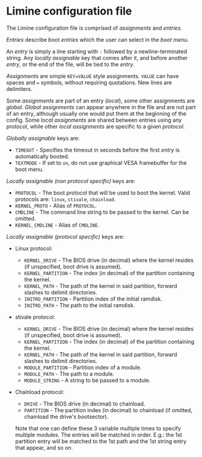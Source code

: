 # Limine configuration file

The Limine configuration file is comprised of *assignments* and *entries*.

*Entries* describe boot *entries* which the user can select in the *boot menu*.

An *entry* is simply a line starting with `:` followed by a newline-terminated
string.
Any *locally assignable* key that comes after it, and before another *entry*, or
the end of the file, will be tied to the *entry*.

*Assignments* are simple `KEY=VALUE` style assignments.
`VALUE` can have spaces and `=` symbols, without requiring quotations. New lines
are delimiters.

Some *assignments* are part of an entry (*local*), some other assignments are *global*.
*Global assignments* can appear anywhere in the file and are not part of an entry,
although usually one would put them at the beginning of the config.
Some *local assignments* are shared between entries using any *protocol*, while other
*local assignments* are specific to a given *protocol*.

*Globally assignable* keys are:
* `TIMEOUT` - Specifies the timeout in seconds before the first *entry* is automatically booted.
* `TEXTMODE` - If set to `on`, do not use graphical VESA framebuffer for the boot menu.

*Locally assignable (non protocol specific)* keys are:
* `PROTOCOL` - The boot protocol that will be used to boot the kernel. Valid protocols are: `linux`, `stivale`, `chainload`.
* `KERNEL_PROTO` - Alias of `PROTOCOL`.
* `CMDLINE` - The command line string to be passed to the kernel. Can be omitted.
* `KERNEL_CMDLINE` - Alias of `CMDLINE`.

*Locally assignable (protocol specific)* keys are:
* Linux protocol:
  * `KERNEL_DRIVE` - The BIOS drive (in decimal) where the kernel resides (if unspecified, boot drive is assumed).
  * `KERNEL_PARTITION` - The index (in decimal) of the partition containing the kernel.
  * `KERNEL_PATH` - The path of the kernel in said partition, forward slashes to delimit directories.
  * `INITRD_PARTITION` - Partition index of the initial ramdisk.
  * `INITRD_PATH` - The path to the initial ramdisk.
* stivale protocol:
  * `KERNEL_DRIVE` - The BIOS drive (in decimal) where the kernel resides (if unspecified, boot drive is assumed).
  * `KERNEL_PARTITION` - The index (in decimal) of the partition containing the kernel.
  * `KERNEL_PATH` - The path of the kernel in said partition, forward slashes to delimit directories.
  * `MODULE_PARTITION` - Partition index of a module.
  * `MODULE_PATH` - The path to a module.
  * `MODULE_STRING` - A string to be passed to a module.
* Chainload protocol:
  * `DRIVE` - The BIOS drive (in decimal) to chainload.
  * `PARTITION` - The partition index (in decimal) to chainload (if omitted, chainload the drive's bootsector).

  Note that one can define these 3 variable multiple times to specify multiple modules.
  The entries will be matched in order. E.g.: the 1st partition entry will be matched
  to the 1st path and the 1st string entry that appear, and so on.
